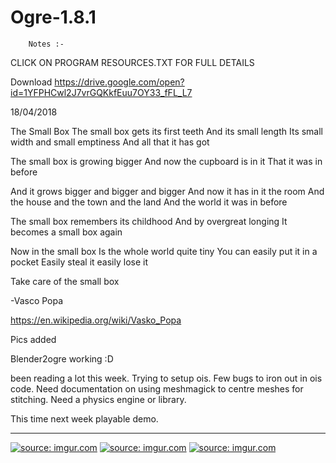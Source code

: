 # Ogre-1.8.1

		Notes :-
		
CLICK ON PROGRAM RESOURCES.TXT FOR FULL DETAILS
		
Download 
https://drive.google.com/open?id=1YFPHCwl2J7vrGQKkfEuu7OY33_fFL_L7


18/04/2018

The Small Box
The small box gets its first teeth
And its small length
Its small width and small emptiness
And all that it has got

The small box is growing bigger
And now the cupboard is in it
That it was in before

And it grows bigger and bigger and bigger
And now it has in it the room
And the house and the town and the land
And the world it was in before

The small box remembers its childhood
And by overgreat longing
It becomes a small box again

Now in the small box
Is the whole world quite tiny
You can easily put it in a pocket
Easily steal it easily lose it

Take care of the small box

-Vasco Popa

https://en.wikipedia.org/wiki/Vasko_Popa

Pics added

Blender2ogre working :D

been reading a lot this week. Trying to setup ois.
Few bugs to iron out in ois code. 
Need documentation on using meshmagick to centre meshes for stitching.
Need a physics engine or library. 

This time next week playable demo.

------------------------------------------------------------------------

<a href="https://imgur.com/IRMtUx5"><img src="https://i.imgur.com/IRMtUx5.jpg" title="source: imgur.com" /></a>
<a href="https://imgur.com/oAxu1oZ"><img src="https://i.imgur.com/oAxu1oZ.jpg" title="source: imgur.com" /></a>
<a href="https://imgur.com/RZdYebW"><img src="https://i.imgur.com/RZdYebW.jpg" title="source: imgur.com" /></a>
